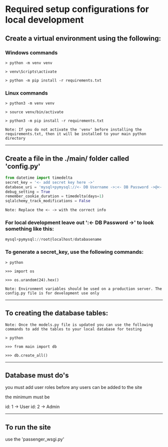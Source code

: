 # Required setup configurations for local development

## Create a virtual environment using the following:

### Windows commands

```
> python -m venv venv 

> venv\Scripts\activate

> python -m pip install -r requirements.txt
```

### Linux commands

```
> python3 -m venv venv

> source venv/bin/activate

> python3 -m pip install -r requirements.txt
```

``` Note: If you do not activate the 'venv' before installing the requirements.txt, then it will be installed to your main python directory ```

---

## Create a file in the ./main/ folder called 'config.py'

```Python
from datetime import timedelta
secret_key = '<- add secret key here ->'
database_uri = 'mysql+pymysql://<- DB Username ->:<- DB Password ->@<- DB domain/IP (localhost normally) ->/<- DB Name ->'
debug_setting = True
remember_cookie_duration = timedelta(days=1)
sqlalchemy_track_modifications = False
```
``` Note: Replace the <- -> with the correct info ```

### For local development leave out ':<- DB Password ->' to look something like this: 
```Python
mysql+pymysql://root@localhost/databasename
```

### To generate a secret_key, use the following commands:

```
> python

>>> import os

>>> os.urandom(24).hex()
```

``` Note: Environment variables should be used on a production server. The config.py file is for development use only ```

---

## To creating the database tables:
``` Note: Once the models.py file is updated you can use the following commands to add the tables to your local database for testing ```

```
> python

>>> from main import db

>>> db.create_all()
```

-----------------------------------------------------

## Database must do's

you must add user roles before any users can be added to the site

the minimum must be 

id: 1 -> User
id: 2 -> Admin

-----------------------------------------------------

## To run the site

use the 'passenger_wsgi.py'